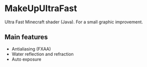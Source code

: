 # MakeUpUltraFast
Ultra Fast Minecraft shader (Java). For a small graphic improvement.

## Main features
* Antialiasing (FXAA)
* Water reflection and refraction
* Auto exposure
